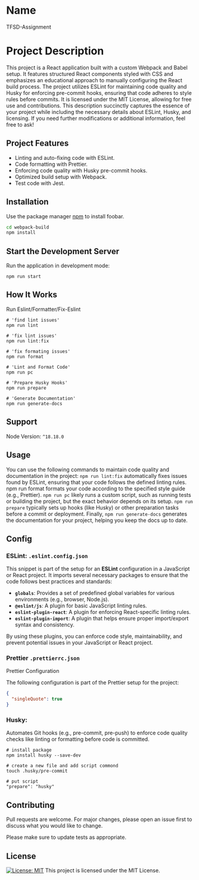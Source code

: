 # Name

TFSD-Assignment

# Project Description

This project is a React application built with a custom Webpack and Babel setup. It features structured React components styled with CSS and emphasizes an educational approach to manually configuring the React build process. The project utilizes ESLint for maintaining code quality and Husky for enforcing pre-commit hooks, ensuring that code adheres to style rules before commits. It is licensed under the MIT License, allowing for free use and contributions. This description succinctly captures the essence of your project while including the necessary details about ESLint, Husky, and licensing. If you need further modifications or additional information, feel free to ask!

## Project Features

- Linting and auto-fixing code with ESLint.
- Code formatting with Prettier.
- Enforcing code quality with Husky pre-commit hooks.
- Optimized build setup with Webpack.
- Test code with Jest.

## Installation

Use the package manager [npm](https://www.npmjs.com/) to install foobar.

```bash
cd webpack-build
npm install
```

## Start the Development Server

Run the application in development mode:

```
npm run start

```

## How It Works

Run Eslint/Formatter/Fix-Eslint

```
# 'find lint issues'
npm run lint

# 'fix lint issues'
npm run lint:fix

# 'fix formating issues'
npm run format

# 'Lint and Format Code'
npm run pc

# 'Prepare Husky Hooks'
npm run prepare

# 'Generate Documentation'
npm run generate-docs
```

## Support

Node Version: `^18.18.0`

## Usage

You can use the following commands to maintain code quality and documentation in the project: `npm run lint:fix` automatically fixes issues found by ESLint, ensuring that your code follows the defined linting rules. npm run format formats your code according to the specified style guide (e.g., Prettier). `npm run pc` likely runs a custom script, such as running tests or building the project, but the exact behavior depends on its setup. `npm run prepare` typically sets up hooks (like Husky) or other preparation tasks before a commit or deployment. Finally, `npm run generate-docs` generates the documentation for your project, helping you keep the docs up to date.

## Config

### ESLint: `.eslint.config.json`

This snippet is part of the setup for an **ESLint** configuration in a JavaScript or React project. It imports several necessary packages to ensure that the code follows best practices and standards:

- **`globals`**: Provides a set of predefined global variables for various environments (e.g., browser, Node.js).
- **`@eslint/js`**: A plugin for basic JavaScript linting rules.
- **`eslint-plugin-react`**: A plugin for enforcing React-specific linting rules.
- **`eslint-plugin-import`**: A plugin that helps ensure proper import/export syntax and consistency.

By using these plugins, you can enforce code style, maintainability, and prevent potential issues in your JavaScript or React project.

### Prettier `.prettierrc.json`

Prettier Configuration

The following configuration is part of the Prettier setup for the project:

```json
{
  "singleQuote": true
}
```

### Husky:

Automates Git hooks (e.g., pre-commit, pre-push) to enforce code quality checks like linting or formatting before code is committed.

```
# install package
npm install husky --save-dev

# create a new file and add script commond
touch .husky/pre-commit

# put script
"prepare": "husky"

```

## Contributing

Pull requests are welcome. For major changes, please open an issue first
to discuss what you would like to change.

Please make sure to update tests as appropriate.

## License

[![License: MIT](https://img.shields.io/badge/License-MIT-yellow.svg)](https://opensource.org/licenses/MIT)
This project is licensed under the MIT License.
